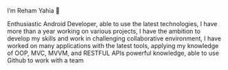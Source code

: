 I’m Reham Yahia 👋

Enthusiastic Android Developer, able to use the latest technologies, 
I have more than a year working on various projects, I have the ambition
to develop my skills and work in challenging collaborative environment, 
I have worked on many applications with the latest tools, applying my knowledge
of OOP, MVC, MVVM, and RESTFUL APIs powerful knowledge, able to use Github
to work with a team

